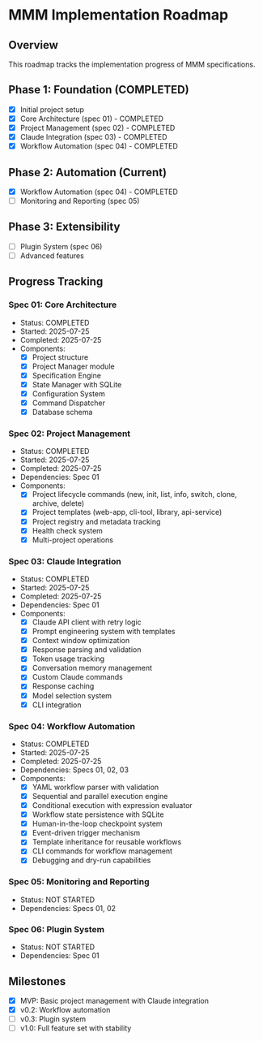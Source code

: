 # MMM Implementation Roadmap

## Overview
This roadmap tracks the implementation progress of MMM specifications.

## Phase 1: Foundation (COMPLETED)
- [x] Initial project setup
- [x] Core Architecture (spec 01) - COMPLETED
- [x] Project Management (spec 02) - COMPLETED
- [x] Claude Integration (spec 03) - COMPLETED
- [x] Workflow Automation (spec 04) - COMPLETED

## Phase 2: Automation (Current)
- [x] Workflow Automation (spec 04) - COMPLETED
- [ ] Monitoring and Reporting (spec 05)

## Phase 3: Extensibility
- [ ] Plugin System (spec 06)
- [ ] Advanced features

## Progress Tracking

### Spec 01: Core Architecture
- Status: COMPLETED
- Started: 2025-07-25
- Completed: 2025-07-25
- Components:
  - [x] Project structure
  - [x] Project Manager module
  - [x] Specification Engine
  - [x] State Manager with SQLite
  - [x] Configuration System
  - [x] Command Dispatcher
  - [x] Database schema

### Spec 02: Project Management
- Status: COMPLETED
- Started: 2025-07-25
- Completed: 2025-07-25
- Dependencies: Spec 01
- Components:
  - [x] Project lifecycle commands (new, init, list, info, switch, clone, archive, delete)
  - [x] Project templates (web-app, cli-tool, library, api-service)
  - [x] Project registry and metadata tracking
  - [x] Health check system
  - [x] Multi-project operations

### Spec 03: Claude Integration
- Status: COMPLETED
- Started: 2025-07-25
- Completed: 2025-07-25
- Dependencies: Spec 01
- Components:
  - [x] Claude API client with retry logic
  - [x] Prompt engineering system with templates
  - [x] Context window optimization
  - [x] Response parsing and validation
  - [x] Token usage tracking
  - [x] Conversation memory management
  - [x] Custom Claude commands
  - [x] Response caching
  - [x] Model selection system
  - [x] CLI integration

### Spec 04: Workflow Automation
- Status: COMPLETED
- Started: 2025-07-25
- Completed: 2025-07-25
- Dependencies: Specs 01, 02, 03
- Components:
  - [x] YAML workflow parser with validation
  - [x] Sequential and parallel execution engine
  - [x] Conditional execution with expression evaluator
  - [x] Workflow state persistence with SQLite
  - [x] Human-in-the-loop checkpoint system
  - [x] Event-driven trigger mechanism
  - [x] Template inheritance for reusable workflows
  - [x] CLI commands for workflow management
  - [x] Debugging and dry-run capabilities

### Spec 05: Monitoring and Reporting
- Status: NOT STARTED
- Dependencies: Specs 01, 02

### Spec 06: Plugin System
- Status: NOT STARTED
- Dependencies: Spec 01

## Milestones
- [x] MVP: Basic project management with Claude integration
- [x] v0.2: Workflow automation
- [ ] v0.3: Plugin system  
- [ ] v1.0: Full feature set with stability